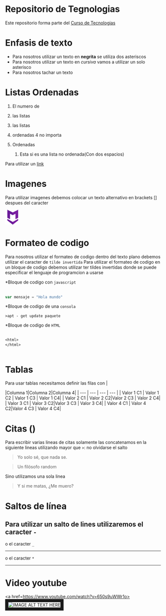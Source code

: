 # Repositorio de Tegnologias

Este repositorio forma parte del [Curso de Tecnologias](https://github.com/adrianeguez/Tec_Web_Js_2016_B)


# Enfasis de texto

* Para nosotros utilizar un texto en **negrita** se utiliza dos asteriscos
* Para nosotros utilizar un texto en *cursiva* vamos a utilizar un solo asterisco
* Para nosotros tachar un texto

# Listas Ordenadas

1. El numero de 
2. las listas
2. las listas
1. ordenadas 
4 no importa

1. Ordenadas
   1. Esta si es una lista no ordenada(Con dos espacios)
   
Para utilizar un [link](https://github.com/adrianeguez/Tec_Web_Js_2016_B)

# Imagenes
Para utilizar imagenes debemos colocar un texto alternativo en brackets [] despues del caracter

![Imagen de Js color amarillo](https://github.com/adam-p/markdown-here/raw/master/src/common/images/icon48.png "Logo Title Text 1")

# Formateo de codigo
Para nosotros utilizar el formateo de codigo dentro del texto plano debemos utilizar el caracter de `tilde invertida`
Para utilizar el formateo de codigo en un bloque de codigo debemos utilizar ter tildes invertidas donde se puede especificar el lenguaje de programcion a usarse 

*Bloque de codigo con `javascript`
````Javascript

var mensaje = "Hola mundo"

```` 
*Bloque de codigo de una `consola`

```
>apt - get update paquete

```

*Bloque de codigo de `HTML`

```

<html>
</html>


```

# Tablas

Para usar tablas necesitamos definir las filas con | 

|Columna 1|Columna 2|Columna 4|
| --- | --- | --- | --- |
| Valor 1 C1 | Valor 1 C2 | Valor 1 C3 | Valor 1 C4|
| Valor 2 C1 | Valor 2 C2|Valor 2 C3 | Valor 2 C4|
| Valor 3 C1 | Valor 3 C2|Valor 3 C3 | Valor 3 C4|
| Valor 4 C1 | Valor 4 C2|Valor 4 C3 | Valor 4 C4|

# Citas ()

Para escribir varias lineas de citas solamente las concatenamos en la siguiente 
lineas utilizando mayor que   `>`: no olvidarse el salto

> Yo solo sé, que nada se.

> Un filósofo random

Sino utilizamos una sola linea 

> Y si me matas, ¿Me muero?


# Saltos de línea
Para utilizar un salto de lines utilizaremos el caracter `-`
---

o el caracter `_`
___

o el caracter `*`

***

# Video youtube

<a href=https://www.youtube.com/watch?v=650s9uWWr1o><img src="http://img.youtube.com/vi/YOUTUBE_VIDEO_ID_HERE/0.jpg" 
alt="IMAGE ALT TEXT HERE" width="240" height="180" border="10" /></a>